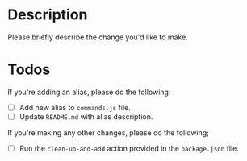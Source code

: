 # Description

Please briefly describe the change you'd like to make.

# Todos

If you're adding an alias, please do the following:

- [ ] Add new alias to `commands.js` file.
- [ ] Update `README.md` with alias description.

If you're making any other changes, please do the following;

- [ ] Run the `clean-up-and-add` action provided in the `package.json` file.

